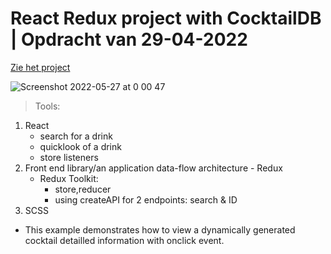 # React Redux project with CocktailDB | Opdracht van 29-04-2022

[Zie het project](http://magdalena-redux-colors.surge.sh)

![Screenshot 2022-05-27 at 0 00 47](https://user-images.githubusercontent.com/91531129/170589334-6dcd96de-85d3-4192-8de0-e8a27cdcb485.png)

> Tools:

1. React
   - search for a drink
   - quicklook of a drink
   - store listeners
2. Front end library/an application data-flow architecture - Redux
   - Redux Toolkit:
     - store,reducer
     - using createAPI for 2 endpoints: search & ID
3. SCSS

- This example demonstrates how to view a dynamically generated cocktail detailled information with onclick event.
